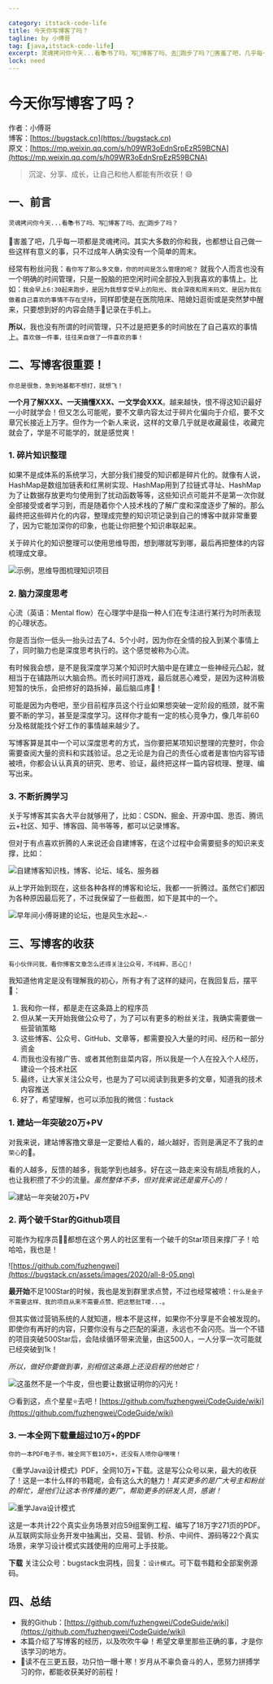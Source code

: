 ```yaml
---

category: itstack-code-life
title: 今天你写博客了吗？
tagline: by 小傅哥
tag: [java,itstack-code-life]
excerpt: 灵魂拷问你今天...看📚书了吗、写📝博客了吗、去🏃跑步了吗？🤪害羞了吧，几乎每一项都是灵魂拷问。其实大多数的你和我，也都想让自己做一些这样有意义的事，只不过成年人确实没有一个简单的周末。
lock: need
---
```


# 今天你写博客了吗？

作者：小傅哥
<br/>博客：[https://bugstack.cn](https://bugstack.cn)
<br/>原文：[https://mp.weixin.qq.com/s/h09WR3oEdnSrpEzR59BCNA](https://mp.weixin.qq.com/s/h09WR3oEdnSrpEzR59BCNA)

> 沉淀、分享、成长，让自己和他人都能有所收获！😄

##  一、前言

`灵魂拷问你今天...看📚书了吗、写📝博客了吗、去🏃跑步了吗？`

🤪害羞了吧，几乎每一项都是灵魂拷问。其实大多数的你和我，也都想让自己做一些这样有意义的事，只不过成年人确实没有一个简单的周末。

经常有粉丝问我：`看你写了那么多文章，你的时间是怎么管理的呢？` 就我个人而言也没有一个明确的时间管理，只是一股脑的把空闲时间全部投入到我喜欢的事情上。比如：`我会早上6:30起来跑步，是因为我想享受早上的阳光`、`我会深夜和周末码文、是因为我在做着自己喜欢的事情不存在坚持`，同样即使是在医院陪床、陪媳妇逛街或是突然梦中醒来，只要想到好的内容会随手📝记录在手机上。

**所以**，我也没有所谓的时间管理，只不过是把更多的时间放在了自己喜欢的事情上。`喜欢做一件事，往往来自做了一件喜欢的事！`

## 二、写博客很重要！

`你总是很急，急到地基都不想打，就想飞！`

**一个月了解XXX、一天搞懂XXX、一文学会XXX**。越来越快，恨不得这知识最好一小时就学会！但又怎么可能呢，要不文章内容太过于碎片化偏向于介绍，要不文章冗长接近上万字。但作为一个新人来说，这样的文章几乎就是收藏最佳，收藏完就会了，学是不可能学的，就是感觉爽！

### 1. 碎片知识整理

如果不是成体系的系统学习，大部分我们接受的知识都是碎片化的。就像有人说，HashMap是数组加链表和红黑树实现、HashMap用到了拉链式寻址、HashMap为了让数据存放更均匀使用到了扰动函数等等，这些知识点可能并不是第一次你就全部接受或者学习到，而是随着你个人技术栈的了解广度和深度逐步了解的。那么最终把这些碎片化的内容，整理成完整的知识项记录到自己的博客中就非常重要了，因为它能加深你的印象，也能让你把整个知识串联起来。

关于碎片化的知识整理可以使用思维导图，想到哪就写到哪，最后再把整体的内容梳理成文章。

![示例，思维导图梳理知识项目](https://bugstack.cn/assets/images/2020/all-8-00.png)

### 2. 脑力深度思考

心流（英语：Mental flow）在心理学中是指一种人们在专注进行某行为时所表现的心理状态。

你是否当你一低头一抬头过去了4、5个小时，因为你在全情的投入到某个事情上了，同时脑力也是深度思考执行的。这个感觉被称为心流。

有时候我会想，是不是我深度学习某个知识时大脑中是在建立一些神经元凸起，就相当于在铺路所以大脑会热。而长时间打游戏，最后就恶心难受，是因为这种消极短暂的快乐，会把修好的路拆掉，最后脑瓜疼🤔！

可能是因为内卷吧，至少目前程序员这个行业如果想突破一定阶段的瓶颈，就不需要不断的学习，甚至是深度学习。这样你才能有一定的核心竞争力，像几年前60分及格就能找个好工作的事情越来越少了。

写博客算是其中一个可以深度思考的方式，当你要把某项知识整理的完整时，你会需要查阅大量的资料和实践验证。总之无论是为自己的责任心或者是害怕内容写错被喷，你都会认认真真的研究、思考、验证，最终把这样一篇内容梳理、整理、编写出来。

### 3. 不断折腾学习

关于写博客其实各大平台就够用了，比如：CSDN、掘金、开源中国、思否、腾讯云+社区、知乎、博客园、简书等等，都可以记录博客。

但对于有点喜欢折腾的人来说还会自建博客，在这个过程中会需要挺多的知识来支撑，比如：

![自建博客知识栈，博客、论坛、域名、服务器](https://bugstack.cn/assets/images/2020/all-8-02.png)

从上学开始到现在，这些各种各样的博客和论坛，我都一一折腾过。虽然它们都因为各种原因最后死了，不过我保留了一些截图，如下是其中的一个。

![早年间小傅哥建的论坛，也是风生水起~.-](https://bugstack.cn/assets/images/2020/all-8-01.png)

## 三、写博客的收获

`有小伙伴问我，看你博客文章怎么还得关注公众号，不纯粹，恶心🤢！`

我知道他肯定是没有理解我的初心，所有才有了这样的疑问，在我回复后，摆平🤣：

1. 我和你一样，都是走在这条路上的程序员
2. 但从某一天开始我做公众号了，为了可以有更多的粉丝关注，我确实需要做一些营销策略
3. 这些博客、公众号、GitHub、文章等，都需要投入大量的时间、经历和一部分资金
4. 而我也没有接广告、或者其他割韭菜内容，所以我是一个人在投入个人经历，建设一个技术社区
5. 最终，让大家关注公众号，也是为了可以阅读到我更多的文章，知道我的技术内容推送
6. 好了，希望理解，也可以添加我的微信：fustack

### 1. 建站一年突破20万+PV

对我来说，建站博客撸文章是一定要给人看的，越火越好，否则是满足不了我的`虚荣心`的💋。

看的人越多，反馈的越多，我能学到也越多。好在这一路走来没有胡乱喷我的人，也让我积攒了不少的流量。*虽然整体不多，但对我来说还是蛮开心的！*

![建站一年突破20万+PV](https://bugstack.cn/assets/images/2020/all-8-03.png)

### 2. 两个破千Star的Github项目

可能作为程序员👨‍💻‍都想在这个男人的社区里有一个破千的Star项目来撑厂子！哈哈哈，我也是！

![https://github.com/fuzhengwei](https://bugstack.cn/assets/images/2020/all-8-05.png)

**最开始**不足100Star的时候，我也是发到群里求点赞，不过也经常被喷：`什么是金子不需要这样、我的项目从来不需要点赞、把这憨批T喽...`。

但其实做过营销系统的人就知道，根本不是这样，如果你不分享是不会被发现的。即使你有再好的内容，只要你没有与之匹配的渠道，永远也不会闪亮。当一个不错的项目突破500Star后，会陆续循环带来流量，由这500人，一人分享一次可能就已经突破到1k！

*所以，做好你要做到事，别相信这条路上还没启程的他她它！*

![这虽然不是一个牛皮，但也要让数据证明你的闪光！](https://bugstack.cn/assets/images/2020/all-8-04.png)

😏看到这，点个星星⭐去吧！[https://github.com/fuzhengwei/CodeGuide/wiki](https://github.com/fuzhengwei/CodeGuide/wiki)

### 3. 一本全网下载量超过10万+的PDF

`你的一本PDF电子书，被全网下载10万+，还没有人喷你😅嘿嘿！`

《重学Java设计模式》PDF，全网10万+下载。这是写公众号以来，最大的收获了！这是一本什么样的书籍呢，会有这么大的魅力！*其实更多的是广大号主和粉丝的帮忙，是他们让这本书传播的更广，帮助更多的研发人员，感谢！*

![重学Java设计模式](https://bugstack.cn/assets/images/2020/all-8-06.png)

这是一本共计22个真实业务场景对应59组案例工程、编写了18万字271页的PDF。从互联网实际业务开发中抽离出，交易、营销、秒杀、中间件、源码等22个真实场景，来学习设计模式实践使用的应用可上手技能。

**下载** 关注公众号：bugstack虫洞栈，回复：`设计模式`。可下载书籍和全部案例源码。

## 四、总结

- 我的Github：[https://github.com/fuzhengwei/CodeGuide/wiki](https://github.com/fuzhengwei/CodeGuide/wiki)
- 本篇介绍了写博客的经历，以及吹吹牛😁！希望文章里那些正确的事，才是你该学习的地方。
- 📝读不在三更五鼓，功只怕一曝十寒！岁月从不辜负奋斗的人，愿努力拼搏学习的你，都能收获美好的前程！

